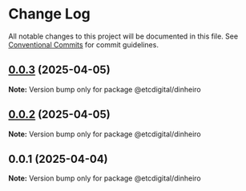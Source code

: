 # Change Log

All notable changes to this project will be documented in this file.
See [Conventional Commits](https://conventionalcommits.org) for commit guidelines.

## [0.0.3](https://github.com/etcdigital/packages/compare/@etcdigital/dinheiro@0.0.2...@etcdigital/dinheiro@0.0.3) (2025-04-05)

**Note:** Version bump only for package @etcdigital/dinheiro





## [0.0.2](https://github.com/etcdigital/packages/compare/@etcdigital/dinheiro@0.0.1...@etcdigital/dinheiro@0.0.2) (2025-04-05)

**Note:** Version bump only for package @etcdigital/dinheiro





## 0.0.1 (2025-04-04)

**Note:** Version bump only for package @etcdigital/dinheiro
